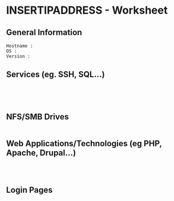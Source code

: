 # INSERTIPADDRESS - Worksheet

## General Information
```
Hostname :
OS :
Version :
```

## Services (eg. SSH, SQL...)
```




```

## NFS/SMB Drives
```

```

## Web Applications/Technologies (eg PHP, Apache, Drupal...)
```



```

## Login Pages
```

```
